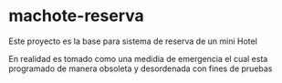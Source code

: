 # machote-reserva
Este proyecto es la base para sistema de reserva de un mini Hotel

En realidad es tomado como una medidia de emergencia el cual esta programado de manera obsoleta y desordenada con fines de pruebas 
